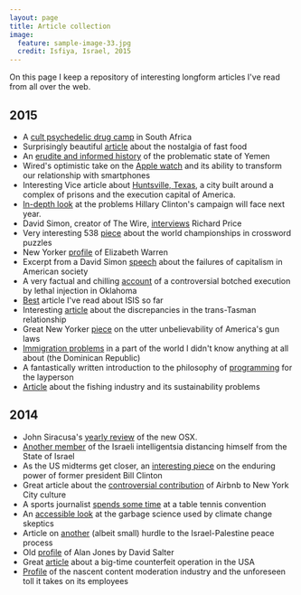 ```yaml
---
layout: page
title: Article collection
image:
  feature: sample-image-33.jpg
  credit: Isfiya, Israel, 2015
---
```


On this page I keep a repository of interesting longform articles I've read from all over the web. 

## 2015

- A [cult psychedelic drug camp](http://www.vice.com/read/drug-boot-camp-131) in South Africa
- Surprisingly beautiful [article](http://www.eater.com/2014/11/5/7155501/life-in-chains-kfc-taco-bell) about the nostalgia of fast food
- An [erudite and informed history](http://pando.com/2015/03/28/the-war-nerd-a-brief-history-of-the-yemen-clusterfck/) of the problematic state of Yemen
- Wired's optimistic take on the [Apple watch](http://www.wired.com/2015/04/the-apple-watch/) and its ability to transform our relationship with smartphones
- Interesting Vice article about [Huntsville, Texas](http://www.vice.com/read/what-happens-when-you-build-a-town-around-a-prison), a city built around a complex of prisons and the execution capital of America.
- [In-depth look](http://nymag.com/daily/intelligencer/2015/04/hillary-clinton-2016-campaign.html) at the problems Hillary Clinton's campaign will face next year. 
- David Simon, creator of The Wire, [interviews](https://www.guernicamag.com/interviews/the-cousins-karamazov/) Richard Price
- Very interesting 538 [piece](http://fivethirtyeight.com/features/dan-feyer-american-crossword-puzzle-tournament/) about the world championships in crossword puzzles
- New Yorker [profile](http://www.newyorker.com/magazine/2015/05/04/the-virtual-candidate) of Elizabeth Warren
- Excerpt from a David Simon [speech](http://www.theguardian.com/world/2013/dec/08/david-simon-capitalism-marx-two-americas-wire?CMP=soc_567) about the failures of capitalism in American society
- A very factual and chilling [account](http://www.theatlantic.com/magazine/archive/2015/06/execution-clayton-lockett/392069/) of a controversial botched execution by lethal injection in Oklahoma
- [Best](http://www.theatlantic.com/features/archive/2015/02/what-isis-really-wants/384980/) article I've read about ISIS so far
- Interesting [article](http://theconversation.com/new-zealands-bondi-bludger-and-other-australian-myths-22391) about the discrepancies in the trans-Tasman relationship
- Great New Yorker [piece](http://www.newyorker.com/magazine/2012/04/23/battleground-america?currentPage=all) on the utter unbelievability of America's gun laws
- [Immigration problems](http://harpers.org/archive/2015/05/displaced-in-the-d-r/?single=1) in a part of the world I didn't know anything at all about (the Dominican Republic)
- A fantastically written introduction to the philosophy of [programming](http://www.bloomberg.com/graphics/2015-paul-ford-what-is-code/) for the layperson
- [Article](http://www.outsideonline.com/1978326/piscivores-dilemma) about the fishing industry and its sustainability problems

## 2014 

- John Siracusa's [yearly review](http://arstechnica.com/apple/2014/10/os-x-10-10/) of the new OSX.
- [Another member](http://www.theguardian.com/world/2014/oct/10/shlomo-sand-i-wish-to-cease-considering-myself-a-jew) of the Israeli intelligentsia distancing himself from the State of Israel
- As the US midterms get closer, an [interesting piece](http://www.bloomberg.com/politics/features/2014-10-17/bill-clinton-in-bubbaland) on the enduring power of former president Bill Clinton
- Great article about the [controversial contribution](http://nymag.com/news/features/airbnb-in-new-york-debate-2014-9/) of Airbnb to New York City culture
- A sports journalist [spends some time](http://deadspin.com/the-immigrant-sport-what-ping-pong-means-in-america-1641189714) at a table tennis convention
- An [accessible look](http://www.theguardian.com/environment/climate-consensus-97-per-cent/2014/oct/21/global-warming-contrarian-paper-unrealistic-inaccurate) at the garbage science used by climate change skeptics
- Article on [another](https://www.instapaper.com/read/523962547) (albeit small) hurdle to the Israel-Palestine peace process
- Old [profile](http://www.themonthly.com.au/monthly-essays-david-salter-whos-breakfast-mr-jones-sydney039s-talkback-titan-and-his-mythical-power) of Alan Jones by David Salter
- Great [article](http://www.gq.com/long-form/the-great-paper-caper) about a big-time counterfeit operation in the USA
- [Profile](http://www.wired.com/2014/10/content-moderation/) of the nascent content moderation industry and the unforeseen toll it takes on its employees